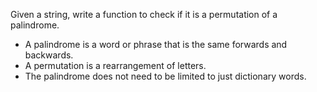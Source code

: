 Given a string, write a function to check if it is a permutation of a palindrome.
- A palindrome is a word or phrase that is the same forwards and backwards.
- A permutation is a rearrangement of letters.
- The palindrome does not need to be limited to just dictionary words.